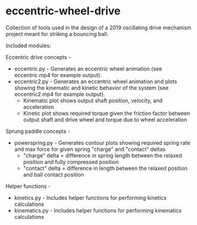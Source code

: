 # eccentric-wheel-drive
Collection of tools used in the design of a 2019 oscillating drive mechanism project meant for striking a bouncing ball.

Included modules:

Eccentric drive concepts -
* eccentric.py - Generates an eccentric wheel animation (see eccentric.mp4 for example output).
* eccentric2.py - Generates an eccentric wheel animation and plots showing the kinematic and kinetic behavior of the system (see eccentric2.mp4 for example output).
  * Kinematic plot shows output shaft position, velocity, and acceleration
  * Kinetic plot shows required torque given the friction factor between output shaft and drive wheel and torque due to wheel acceleration

Sprung paddle concepts -
* powerspring.py - Generates contour plots showing required spring rate and max force for given spring "charge" and "contact" deltas
  * "charge" delta = difference in spring length between the relaxed position and fully compressed position
  * "contact" delta = difference in length between the relaxed position and ball contact position

Helper functions -
* kinetics.py - Includes helper functions for performing kinetics calculations
* kinematics.py - Includes helper functions for performing kinematics calculations
